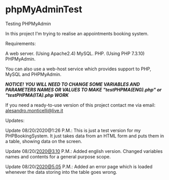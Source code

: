 # phpMyAdminTest
Testing PHPMyAdmin

In this project I'm trying to realise an appointments booking system.

Requirements:

A web server. (Using Apache2.4)
MySQL.
PHP. (Using PHP 7.3.10)
PHPMyAdmin.

You can also use a web-host service which provides support to PHP, MySQL and PHPMyAdmin.

   ***NOTICE!***
    ***YOU WILL NEED TO CHANGE SOME VARIABLES AND PARAMETERS NAMES OR VALUES TO MAKE "testPHPMA(ENG).php" or "testPHPMA(ITA).php WORK***

If you need a ready-to-use version of this project contact me via email: alesandro.monticelli@live.it

Updates:

Update 08/20/2020@1:26 P.M.:
This is just a test version for my PHPBookingSystem. It just takes data from an HTML form and puts them in a table, showing data on the screen.

Update 08/20/2020@3.10 P.M.:
Added english version. Changed variables names and contents for a general purpose scope.

Update 08/20/2020@5.05 P.M.:
Added an error page which is loaded whenever the data storing into the table goes wrong.
